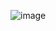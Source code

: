 
![image](https://cloud.githubusercontent.com/assets/17459420/26566462/3cb8344c-44a8-11e7-9c8e-a0e9c4b8bb54.png)
